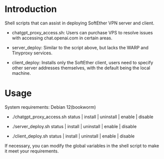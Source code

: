 # Introduction

Shell scripts that can assist in deploying SoftEther VPN server and client.

- chatgpt_proxy_access.sh: Users can purchase VPS to resolve issues with accessing chat.openai.com in certain areas.

- server_deploy: Similar to the script above, but lacks the WARP and Tinyproxy services.

- client_deploy: Installs only the SoftEther client, users need to specify other server addresses themselves, with the default being the local machine.

# Usage

System requirements: Debian 12(bookworm)

- ./chatgpt_proxy_access.sh status | install | uninstall | enable | disable

- ./server_deploy.sh status | install | uninstall | enable | disable

- ./client_deploy.sh status | install | uninstall | enable | disable

If necessary, you can modify the global variables in the shell script to make it meet your requirements.